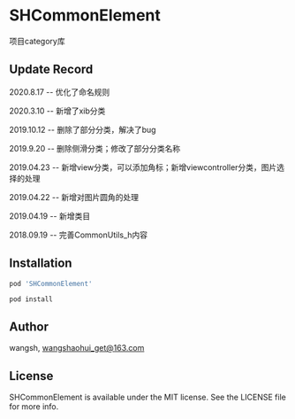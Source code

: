 # SHCommonElement

项目category库


## Update Record

2020.8.17 -- 优化了命名规则

2020.3.10 -- 新增了xib分类

2019.10.12 -- 删除了部分分类，解决了bug

2019.9.20 --  删除侧滑分类；修改了部分分类名称

2019.04.23 -- 新增view分类，可以添加角标；新增viewcontroller分类，图片选择的处理

2019.04.22 -- 新增对图片圆角的处理

2019.04.19 -- 新增类目

2018.09.19 -- 完善CommonUtils_h内容

## Installation

```ruby
pod 'SHCommonElement'
```
 `pod install` 
 
## Author

wangsh, wangshaohui_get@163.com

## License

SHCommonElement is available under the MIT license. See the LICENSE file for more info.
